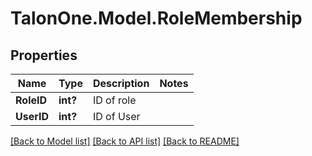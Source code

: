 # TalonOne.Model.RoleMembership
## Properties

Name | Type | Description | Notes
------------ | ------------- | ------------- | -------------
**RoleID** | **int?** | ID of role | 
**UserID** | **int?** | ID of User | 

[[Back to Model list]](../README.md#documentation-for-models) [[Back to API list]](../README.md#documentation-for-api-endpoints) [[Back to README]](../README.md)

